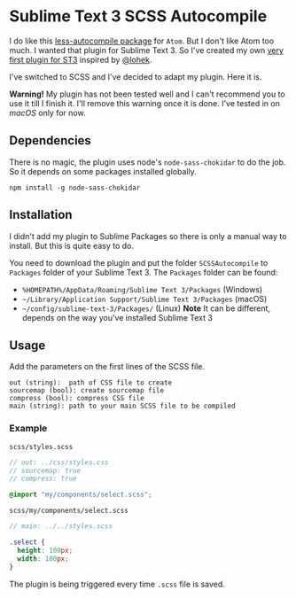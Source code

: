 # Sublime Text 3 SCSS Autocompile
I do like this [less-autocompile package](https://github.com/lohek/less-autocompile) for `Atom`. But I don't like Atom too much. I wanted that plugin for Sublime Text 3. So I've created my own [very first plugin for ST3](https://github.com/khorolets/less-autocompile) inspired by [@lohek](https://github.com/lohek).

I've switched to SCSS and I've decided to adapt my plugin. Here it is.

**Warning!** My plugin has not been tested well and I can't recommend you to use it till I finish it. I'll remove this warning once it is done. I've tested in on *macOS* only for now.


## Dependencies

There is no magic, the plugin uses node's `node-sass-chokidar` to do the job. So it depends on some packages installed globally.

```
npm install -g node-sass-chokidar
```

## Installation

I didn't add my plugin to Sublime Packages so there is only a manual way to install. But this is quite easy to do.

You need to download the plugin and put the folder `SCSSAutocompile` to `Packages` folder of your Sublime Text 3. The `Packages` folder can be found:

 * `%HOMEPATH%/AppData/Roaming/Sublime Text 3/Packages` (Windows)
 * `~/Library/Application Support/Sublime Text 3/Packages` (macOS)
 * `~/config/sublime-text-3/Packages/` (Linux) **Note** It can be different, depends on the way you've installed Sublime Text 3

## Usage


Add the parameters on the first lines of the SCSS file.

```
out (string):  path of CSS file to create
sourcemap (bool): create sourcemap file
compress (bool): compress CSS file
main (string): path to your main SCSS file to be compiled
```

### Example

`scss/styles.scss`

```scss
// out: ../css/styles.css
// sourcemap: true
// compress: true

@import "my/components/select.scss";
```

`scss/my/components/select.scss`

```scss
// main: ../../styles.scss

.select {
  height: 100px;
  width: 100px;
}
```

The plugin is being triggered every time `.scss` file is saved.
